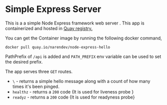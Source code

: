 # Simple Express Server

This is a a simple Node Express framework web server . This app is containerized and hosted in [Quay registry.](quay.io)

You can get the Container image by running the following docker command, 

`docker pull quay.io/narendev/node-express-hello`

PathPrefix of `/api` is added and `PATH_PREFIX` env variable can be used to set the desired prefix.

The app serves three `GET` routes.
-  `\` -   returns a simple hello message along with a count of how many times it's been pinged.
- `healthz` - returns a `200` code {It is used for liveness probe }
-  `readyz` - returns a `200` code {It is used for readyness probe}

